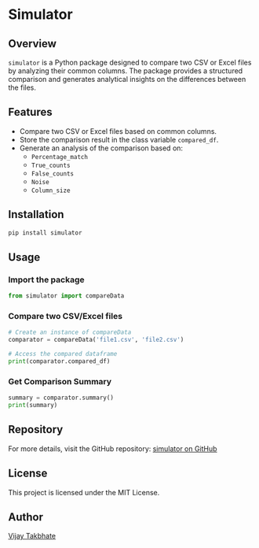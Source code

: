 # Simulator

## Overview
`simulator` is a Python package designed to compare two CSV or Excel files by analyzing their common columns. The package provides a structured comparison and generates analytical insights on the differences between the files.

## Features
- Compare two CSV or Excel files based on common columns.
- Store the comparison result in the class variable `compared_df`.
- Generate an analysis of the comparison based on:
  - `Percentage_match`
  - `True_counts`
  - `False_counts`
  - `Noise`
  - `Column_size`

## Installation
```sh
pip install simulator
```

## Usage

### Import the package
```python
from simulator import compareData
```

### Compare two CSV/Excel files
```python
# Create an instance of compareData
comparator = compareData('file1.csv', 'file2.csv')

# Access the compared dataframe
print(comparator.compared_df)
```

### Get Comparison Summary
```python
summary = comparator.summary()
print(summary)
```

## Repository
For more details, visit the GitHub repository:
[simulator on GitHub](https://github.com/Vijay-Takbhate-incred/simulator.git)

## License
This project is licensed under the MIT License.

## Author
[Vijay Takbhate](https://github.com/Vijay-Takbhate-incred)

